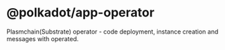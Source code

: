 # @polkadot/app-operator

Plasmchain(Substrate) operator - code deployment, instance creation and messages with operated.